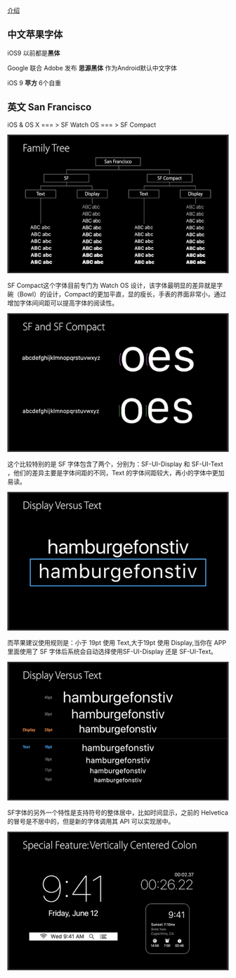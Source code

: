 [介绍](http://www.uisdc.com/ios-9-font-transition)

## 中文苹果字体
iOS9 以前都是**黑体**

Google 联合 Adobe 发布 **思源黑体**  作为Android默认中文字体

iOS 9 **苹方** 6个自重

## 英文 San Francisco

iOS & OS X  === > SF
Watch OS  === > SF Compact

![sf1.jpg](./sf1.jpg)

SF Compact这个字体目前专门为 Watch OS 设计，该字体最明显的差异就是字碗（Bowl）的设计，Compact的更加平直，显的瘦长，手表的界面非常小，通过增加字体间间距可以提高字体的阅读性。

![sf2.jpg](./sf2.jpg)

这个比较特别的是 SF 字体包含了两个，分别为：SF-UI-Display 和 SF-UI-Text ，他们的差异主要是字体间距的不同，Text 的字体间距较大，再小的字体中更加易读。

![sf3.jpg](./sf3.jpg)

而苹果建议使用规则是：小于 19pt 使用 Text,大于19pt 使用 Display,当你在 APP里面使用了 SF 字体后系统会自动选择使用SF-UI-Display 还是 SF-UI-Text。

![sf4.jpg](./sf4.jpg)

SF字体的另外一个特性是支持符号的整体居中，比如时间显示，之前的 Helvetica 的冒号是不居中的，但是新的字体调用其 API 可以实现居中。

![sf5.jpg](./sf5.jpg)




